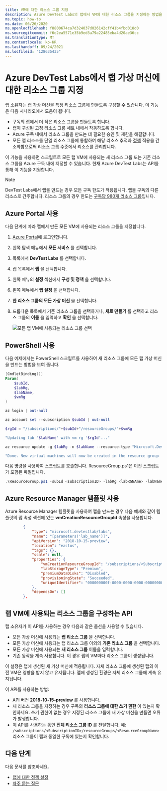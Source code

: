```yaml
---
title: VM에 대한 리소스 그룹 지정
description: Azure DevTest Labs의 랩에서 VM에 대한 리소스 그룹을 지정하는 방법을 알아봅니다.
ms.topic: how-to
ms.date: 06/26/2020
ms.openlocfilehash: f8800674ca7d324037d026142cff41b4fbd018d0
ms.sourcegitcommit: f6e2ea5571e35b9ed3a79a22485eba4d20ae36cc
ms.translationtype: MT
ms.contentlocale: ko-KR
ms.lasthandoff: 09/24/2021
ms.locfileid: "128635435"
---
```

# <a name="specify-a-resource-group-for-lab-virtual-machines-in-azure-devtest-labs"></a>Azure DevTest Labs에서 랩 가상 머신에 대한 리소스 그룹 지정

랩 소유자는 랩 가상 머신을 특정 리소스 그룹에 만들도록 구성할 수 있습니다. 이 기능은 다음 시나리오에서 도움이 됩니다.

- 구독의 랩에서 더 적은 리소스 그룹을 만들도록 합니다.
- 랩이 구성된 고정 리소스 그룹 세트 내에서 작동하도록 합니다.
- Azure 구독 내에서 리소스 그룹을 만드는 데 필요한 승인 및 제한을 해결합니다.
- 모든 랩 리소스를 단일 리소스 그룹에 통합하여 해당 리소스 추적과 [정책](../governance/policy/overview.md) 적용을 간소화함으로써 리소스 그룹 수준에서 리소스를 관리합니다.

이 기능을 사용하면 스크립트로 모든 랩 VM에 사용되는 새 리소스 그룹 또는 기존 리소스 그룹을 Azure 구독 내에 지정할 수 있습니다. 현재 Azure DevTest Labs는 API를 통해 이 기능을 지원합니다.

> [!NOTE]
> DevTest Labs에서 랩을 만드는 경우 모든 구독 한도가 적용됩니다. 랩을 구독의 다른 리소스로 간주합니다. 리소스 그룹의 경우 한도는 [구독당 980개 리소스 그룹](../azure-resource-manager/management/azure-subscription-service-limits.md#subscription-limits)입니다. 

## <a name="use-azure-portal"></a>Azure Portal 사용
다음 단계에 따라 랩에서 만든 모든 VM에 사용되는 리소스 그룹을 지정합니다. 

1. [Azure Portal](https://portal.azure.com)에 로그인합니다.
2. 왼쪽 탐색 메뉴에서 **모든 서비스** 를 선택합니다. 
3. 목록에서 **DevTest Labs** 를 선택합니다.
4. 랩 목록에서 **랩** 을 선택합니다.  
5. 왼쪽 메뉴의 **설정** 섹션에서 **구성 및 정책** 을 선택합니다. 
6. 왼쪽 메뉴에서 **랩 설정** 을 선택합니다. 
7. **한 리소스 그룹의 모든 가상 머신** 을 선택합니다. 
8. 드롭다운 목록에서 기존 리소스 그룹을 선택하거나, **새로 만들기** 를 선택하고 리소스 그룹의 **이름** 을 입력하고 **확인** 을 선택합니다. 

    ![모든 랩 VM에 사용되는 리소스 그룹 선택](./media/resource-group-control/select-resource-group.png)

## <a name="use-powershell"></a>PowerShell 사용 
다음 예제에서는 PowerShell 스크립트를 사용하여 새 리소스 그룹에 모든 랩 가상 머신을 만드는 방법을 보여 줍니다.

```powershell
[CmdletBinding()]
Param(
    $subId,
    $labRg,
    $labName,
    $vmRg
)

az login | out-null

az account set --subscription $subId | out-null

$rgId = "/subscriptions/"+$subId+"/resourceGroups/"+$vmRg

"Updating lab '$labName' with vm rg '$rgId'..."

az resource update -g $labRg -n $labName --resource-type "Microsoft.DevTestLab/labs" --api-version 2018-10-15-preview --set properties.vmCreationResourceGroupId=$rgId

"Done. New virtual machines will now be created in the resource group '$vmRg'."
```

다음 명령을 사용하여 스크립트를 호출합니다. ResourceGroup.ps1은 이전 스크립트가 포함된 파일입니다.

```powershell
.\ResourceGroup.ps1 -subId <subscriptionID> -labRg <labRGNAme> -labName <LanName> -vmRg <RGName> 
```

## <a name="use-an-azure-resource-manager-template"></a>Azure Resource Manager 템플릿 사용
Azure Resource Manager 템플릿을 사용하여 랩을 만드는 경우 다음 예제와 같이 템플릿의 랩 속성 섹션에 있는 **vmCreationResourceGroupId** 속성을 사용합니다.

```json
        {
            "type": "microsoft.devtestlab/labs",
            "name": "[parameters('lab_name')]",
            "apiVersion": "2018-10-15-preview",
            "location": "eastus",
            "tags": {},
            "scale": null,
            "properties": {
                "vmCreationResourceGroupId": "/subscriptions/<SubscriptionID>/resourcegroups/<ResourceGroupName>",
                "labStorageType": "Premium",
                "premiumDataDisks": "Disabled",
                "provisioningState": "Succeeded",
                "uniqueIdentifier": "000000000f-0000-0000-0000-00000000000000"
            },
            "dependsOn": []
        },
```


## <a name="api-to-configure-a-resource-group-for-lab-vms"></a>랩 VM에 사용되는 리소스 그룹을 구성하는 API
랩 소유자가 이 API를 사용하는 경우 다음과 같은 옵션을 사용할 수 있습니다.

- 모든 가상 머신에 사용되는 **랩 리소스 그룹** 을 선택합니다.
- 모든 가상 머신에 사용되는 랩 리소스 그룹 이외의 **기존 리소스 그룹** 을 선택합니다.
- 모든 가상 머신에 사용되는 **새 리소스 그룹** 이름을 입력합니다.
- 기존 동작을 계속 사용합니다. 이 경우 랩의 VM마다 리소스 그룹이 생성됩니다.
 
이 설정은 랩에 생성된 새 가상 머신에 적용됩니다. 자체 리소스 그룹에 생성된 랩의 이전 VM은 영향을 받지 않고 유지됩니다. 랩에 생성된 환경은 자체 리소스 그룹에 계속 유지됩니다.

이 API를 사용하는 방법:
- API 버전 **2018-10-15-preview** 를 사용합니다.
- 새 리소스 그룹을 지정하는 경우 구독의 **리소스 그룹에 대한 쓰기 권한** 이 있는지 확인하세요. 쓰기 권한이 없는 경우 지정된 리소스 그룹에 새 가상 머신을 만들면 오류가 발생합니다.
- 이 API를 사용하는 동안 **전체 리소스 그룹 ID** 를 전달합니다. 예: `/subscriptions/<SubscriptionID>/resourceGroups/<ResourceGroupName>` 리소스 그룹이 랩과 동일한 구독에 있는지 확인합니다. 


## <a name="next-steps"></a>다음 단계
다음 문서를 참조하세요. 

- [랩에 대한 정책 설정](devtest-lab-set-lab-policy.md)
- [자주 묻는 질문](devtest-lab-faq.yml)
